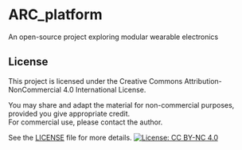 # ARC_platform
An open-source project exploring modular wearable electronics

## License

This project is licensed under the Creative Commons Attribution-NonCommercial 4.0 International License.

You may share and adapt the material for non-commercial purposes, provided you give appropriate credit.  
For commercial use, please contact the author.

See the [LICENSE](LICENSE) file for more details.
[![License: CC BY-NC 4.0](https://licensebuttons.net/l/by-nc/4.0/88x31.png)](https://creativecommons.org/licenses/by-nc/4.0/)

